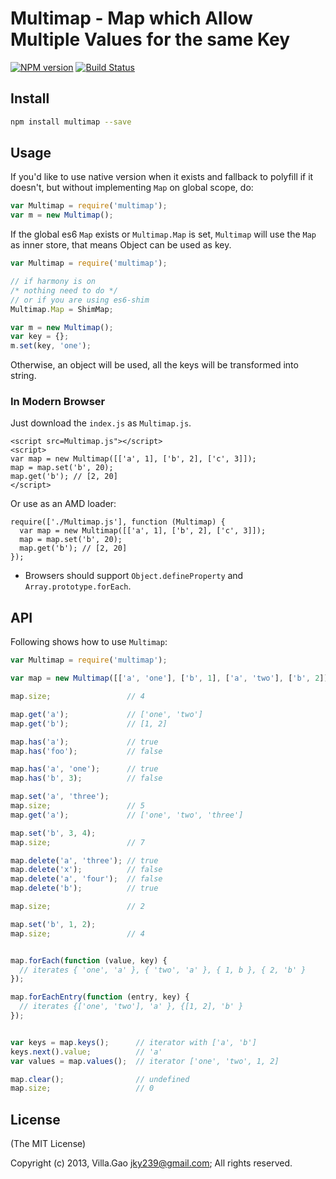 # Multimap - Map which Allow Multiple Values for the same Key

[![NPM version](https://badge.fury.io/js/multimap.svg)](http://badge.fury.io/js/multimap)
[![Build Status](https://travis-ci.org/villadora/multi-map.png?branch=master)](https://travis-ci.org/villadora/multi-map)

## Install

```bash
npm install multimap --save
```

## Usage


If you'd like to use native version when it exists and fallback to polyfill if it doesn't, but without implementing `Map` on global scope, do:

```javascript
var Multimap = require('multimap');
var m = new Multimap();
```

If the global es6 `Map` exists or `Multimap.Map` is set, `Multimap` will use the `Map` as inner store, that means Object can be used as key. 

```javascript
var Multimap = require('multimap');

// if harmony is on
/* nothing need to do */
// or if you are using es6-shim
Multimap.Map = ShimMap;

var m = new Multimap();
var key = {};
m.set(key, 'one');

```

Otherwise, an object will be used, all the keys will be transformed into string.


### In Modern Browser

Just download the `index.js` as `Multimap.js`.

```
<script src=Multimap.js"></script>
<script>
var map = new Multimap([['a', 1], ['b', 2], ['c', 3]]);
map = map.set('b', 20);
map.get('b'); // [2, 20]
</script>
```

Or use as an AMD loader:

```
require(['./Multimap.js'], function (Multimap) {
  var map = new Multimap([['a', 1], ['b', 2], ['c', 3]]);
  map = map.set('b', 20);
  map.get('b'); // [2, 20]
});
```

* Browsers should support `Object.defineProperty` and `Array.prototype.forEach`.


## API

Following shows how to use `Multimap`:

```javascript
var Multimap = require('multimap');

var map = new Multimap([['a', 'one'], ['b', 1], ['a', 'two'], ['b', 2]]);

map.size;                 // 4

map.get('a');             // ['one', 'two']
map.get('b');             // [1, 2]

map.has('a');             // true
map.has('foo');           // false

map.has('a', 'one');      // true
map.has('b', 3);          // false

map.set('a', 'three');
map.size;                 // 5
map.get('a');             // ['one', 'two', 'three']

map.set('b', 3, 4);
map.size;                 // 7

map.delete('a', 'three'); // true
map.delete('x');          // false
map.delete('a', 'four');  // false
map.delete('b');          // true

map.size;                 // 2

map.set('b', 1, 2);
map.size;                 // 4


map.forEach(function (value, key) {
  // iterates { 'one', 'a' }, { 'two', 'a' }, { 1, b }, { 2, 'b' } 
});

map.forEachEntry(function (entry, key) {
  // iterates {['one', 'two'], 'a' }, {[1, 2], 'b' } 
});


var keys = map.keys();      // iterator with ['a', 'b']
keys.next().value;          // 'a'
var values = map.values();  // iterator ['one', 'two', 1, 2]

map.clear();                // undefined
map.size;                   // 0
```




## License

(The MIT License)

Copyright (c) 2013, Villa.Gao <jky239@gmail.com>;
All rights reserved.
